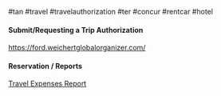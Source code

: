
#tan #travel #travelauthorization #ter #concur
#rentcar #hotel 

#### Submit/Requesting a Trip Authorization
https://ford.weichertglobalorganizer.com/

#### Reservation / Reports
[Travel Expenses Report](https://www.ter.ford.com/brazil)

